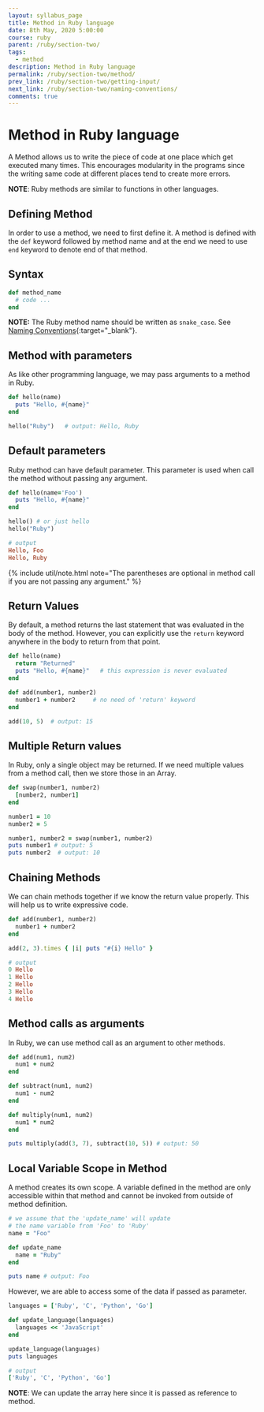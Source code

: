 ```yaml
---
layout: syllabus_page
title: Method in Ruby language
date: 8th May, 2020 5:00:00
course: ruby
parent: /ruby/section-two/
tags:
  - method
description: Method in Ruby language
permalink: /ruby/section-two/method/
prev_link: /ruby/section-two/getting-input/
next_link: /ruby/section-two/naming-conventions/
comments: true
---
```


# Method in Ruby language

A Method allows us to write the piece of code at one place which get executed many times.
This encourages modularity in the programs since the writing same code at different places tend to create more errors.

__NOTE__: Ruby methods are similar to functions in other languages.

## Defining Method

In order to use a method, we need to first define it.
A method is defined with the `def` keyword followed by method name and at the end we need to use `end` keyword to denote end of that method.

## Syntax

```ruby
def method_name
  # code ...
end
```

__NOTE:__ The Ruby method name should be written as `snake_case`.
See [Naming Conventions](../naming-conventions#snake-case-for-symbols-methods-and-variables){:target="_blank"}.


## Method with parameters

As like other programming language, we may pass arguments to a method in Ruby.

```ruby
def hello(name)
  puts "Hello, #{name}"
end

hello("Ruby")   # output: Hello, Ruby
```

## Default parameters

Ruby method can have default parameter.
This parameter is used when call the method without passing any argument.

```ruby
def hello(name='Foo')
  puts "Hello, #{name}"
end

hello() # or just hello
hello("Ruby")

# output
Hello, Foo
Hello, Ruby
```

{% include util/note.html
            note="The parentheses are optional in method call if you are not passing any argument." %}

## Return Values

By default, a method returns the last statement that was evaluated in the body of the method.
However, you can explicitly use the `return` keyword anywhere in the body to return from that point.

```ruby
def hello(name)
  return "Returned"
  puts "Hello, #{name}"   # this expression is never evaluated
end

def add(number1, number2)
  number1 + number2     # no need of 'return' keyword
end

add(10, 5)  # output: 15
```

## Multiple Return values

In Ruby, only a single object may be returned.
If we need multiple values from a method call, then we store those in an Array.

```ruby
def swap(number1, number2)
  [number2, number1]
end

number1 = 10
number2 = 5

number1, number2 = swap(number1, number2)
puts number1 # output: 5
puts number2  # output: 10
```

## Chaining Methods

We can chain methods together if we know the return value properly.
This will help us to write expressive code.

```ruby
def add(number1, number2)
  number1 + number2
end

add(2, 3).times { |i| puts "#{i} Hello" }

# output
0 Hello
1 Hello
2 Hello
3 Hello
4 Hello
```

## Method calls as arguments

In Ruby, we can use method call as an argument to other methods.

```ruby
def add(num1, num2)
  num1 + num2
end

def subtract(num1, num2)
  num1 - num2
end

def multiply(num1, num2)
  num1 * num2
end

puts multiply(add(3, 7), subtract(10, 5)) # output: 50
```

## Local Variable Scope in Method

A method creates its own scope.
A variable defined in the method are only accessible within that method and cannot be invoked from outside of method definition.

```ruby
# we assume that the 'update_name' will update
# the name variable from 'Foo' to 'Ruby'
name = "Foo"

def update_name
  name = "Ruby"
end

puts name # output: Foo
```

However, we are able to access some of the data if passed as parameter.

```ruby
languages = ['Ruby', 'C', 'Python', 'Go']

def update_language(languages)
  languages << 'JavaScript'
end

update_language(languages)
puts languages

# output
['Ruby', 'C', 'Python', 'Go']
```

__NOTE__: We can update the array here since it is passed as reference to method.
